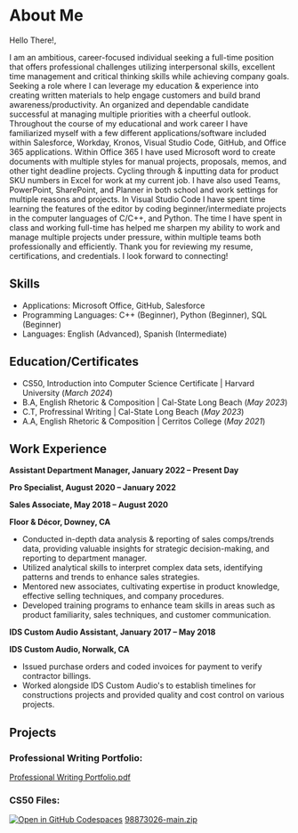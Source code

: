 # About Me   

Hello There!, 

I am an ambitious, career-focused individual  seeking a full-time position that offers professional challenges utilizing interpersonal skills, excellent time management and critical thinking skills while achieving company goals. Seeking a role where I can leverage my education & experience into creating written materials to help engage customers and build brand awareness/productivity. An organized and dependable candidate successful at managing multiple priorities with a cheerful outlook. 
Throughout the course of my educational and work career I have familiarized myself with a few different applications/software included within Salesforce, Workday, Kronos, Visual Studio Code, GitHub, and Office 365 applications. Within Office 365 I have used Microsoft word to create documents with multiple styles for manual projects, proposals, memos, and other tight deadline projects. Cycling through & inputting data for product SKU numbers in Excel for work at my current job. I have also used Teams, PowerPoint, SharePoint, and Planner in both school and work settings for multiple reasons and projects. In Visual Studio Code I have spent time learning the features of the editor by coding beginner/intermediate projects in the computer languages of C/C++, and Python. The time I have spent in class and working full-time has helped me sharpen my ability to work and manage multiple projects under pressure, within multiple teams both professionally and efficiently. Thank you for reviewing my resume, certifications, and credentials. I look forward to connecting!


## Skills 
-	Applications: Microsoft Office, GitHub, Salesforce
-	Programming Languages: C++ (Beginner), Python (Beginner), SQL (Beginner)
- Languages: English (Advanced), Spanish (Intermediate)


## Education/Certificates
- CS50, Introduction into Computer Science Certificate | Harvard University (_March 2024_)
- B.A, English Rhetoric & Composition | Cal-State Long Beach (_May 2023_)
- C.T, Profressinal Writing | Cal-State Long Beach (_May 2023_)									       		
- A.A, English Rhetoric & Composition	| Cerritos College (_May 2021_)
  
## Work Experience
**Assistant Department Manager,					    January 2022 – Present Day**

**Pro Specialist,							              August 2020 – January 2022**

**Sales Associate,							              May 2018 – August 2020**

**Floor & Décor,							                Downey, CA**

-	Conducted in-depth data analysis & reporting of sales comps/trends data, providing valuable insights for strategic decision-making, and reporting to department manager.
-	Utilized analytical skills to interpret complex data sets, identifying patterns and trends to enhance sales strategies.
-	Mentored new associates, cultivating expertise in product knowledge, effective selling techniques, and company procedures.
-	Developed training programs to enhance team skills in areas such as product familiarity, sales techniques, and customer communication.

**IDS Custom Audio Assistant, 					    January 2017 – May 2018**

**IDS Custom Audio,                        Norwalk, CA**

-	Issued purchase orders and coded invoices for payment to verify contractor billings.
-	Worked alongside IDS Custom Audio's to establish timelines for constructions projects and provided quality and cost control on various projects.


## Projects
### Professional Writing Portfolio:
[Professional Writing Portfolio.pdf](https://github.com/GersonE47/GersonE47.github.io/files/13925654/Professional.Writing.Portfolio.pdf)
### CS50 Files:
<a href='https://github.com/code50/98873026.git'><img src='https://github.com/codespaces/badge.svg' alt='Open in GitHub Codespaces' style='max-width: 100%;'></a>
[98873026-main.zip](https://github.com/GersonE47/GersonE47.github.io/files/13945044/98873026-main.zip)
